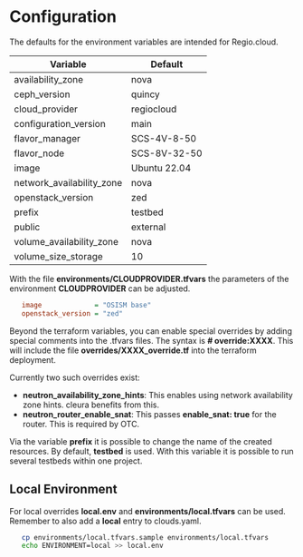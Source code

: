 # Configuration

The defaults for the environment variables are intended for Regio.cloud.

**Variable**              |**Default**
--------------------------|-----------
availability_zone         |nova
ceph_version              |quincy
cloud_provider            |regiocloud
configuration_version     |main
flavor_manager            |SCS-4V-8-50
flavor_node               |SCS-8V-32-50
image                     |Ubuntu 22.04
network_availability_zone |nova
openstack_version         |zed
prefix                    |testbed
public                    |external
volume_availability_zone  |nova
volume_size_storage       |10

With the file **environments/CLOUDPROVIDER.tfvars** the parameters of the environment **CLOUDPROVIDER** can be adjusted.

```ini
   image             = "OSISM base"
   openstack_version = "zed"
```

Beyond the terraform variables, you can enable special overrides by adding special comments into the .tfvars files. The syntax is
**# override:XXXX**. This will include the file **overrides/XXXX_override.tf** into the terraform deployment.

Currently two such overrides exist:

* **neutron_availability_zone_hints**: This enables using network availability zone hints. cleura benefits from this.
* **neutron_router_enable_snat**: This passes **enable_snat: true** for the router. This is required by OTC.

Via the variable **prefix** it is possible to change the name of the created resources. By default, **testbed** is used. With
this variable it is possible to run several testbeds within one project.

## Local Environment

For local overrides **local.env** and **environments/local.tfvars** can be used. Remember to also add a **local** entry to
clouds.yaml.

```sh
   cp environments/local.tfvars.sample environments/local.tfvars
   echo ENVIRONMENT=local >> local.env
```
